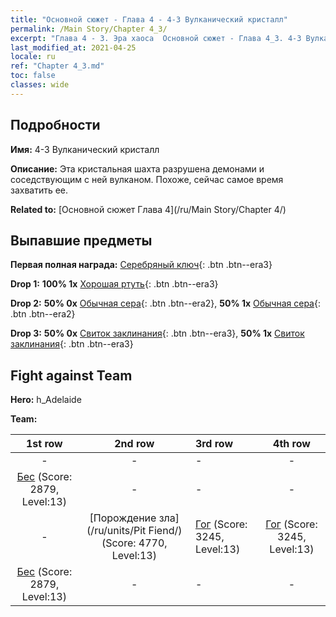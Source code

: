 ```yaml
---
title: "Основной сюжет - Глава 4 - 4-3 Вулканический кристалл"
permalink: /Main Story/Chapter 4_3/
excerpt: "Глава 4 - 3. Эра хаоса  Основной сюжет - Глава 4_3. 4-3 Вулканический кристалл"
last_modified_at: 2021-04-25
locale: ru
ref: "Chapter 4_3.md"
toc: false
classes: wide
---
```


## Подробности

 **Имя:** 4-3 Вулканический кристалл

 **Описание:** Эта кристальная шахта разрушена демонами и соседствующим с ней вулканом. Похоже, сейчас самое время захватить ее.

 **Related to:** [Основной сюжет Глава 4](/ru/Main Story/Chapter 4/)

## Выпавшие предметы

 **Первая полная награда:** [Серебряный ключ](/ItemsRU/con_693/){: .btn .btn--era3}

 **Drop 1:** **100% 1x** [Хорошая ртуть](/ItemsRU/mat_14/){: .btn .btn--era3}

 **Drop 2:** **50% 0x** [Обычная сера](/ItemsRU/mat_9/){: .btn .btn--era2}, **50% 1x** [Обычная сера](/ItemsRU/mat_9/){: .btn .btn--era2}

 **Drop 3:** **50% 0x** [Свиток заклинания](/ItemsRU/con_694/){: .btn .btn--era3}, **50% 1x** [Свиток заклинания](/ItemsRU/con_694/){: .btn .btn--era3}


## Fight against Team
 **Hero:** h_Adelaide

 **Team:**


  | 1st row | 2nd row | 3rd row | 4th row |
  |:----:|:----:|:----|:----:|
  | - | - | - | - |
  | [Бес](/ru/units/Imp/) (Score: 2879, Level:13)  | - | - | - |
  | - | [Порождение зла](/ru/units/Pit Fiend/) (Score: 4770, Level:13)  | [Гог](/ru/units/Gog/) (Score: 3245, Level:13)  | [Гог](/ru/units/Gog/) (Score: 3245, Level:13)  |
  | [Бес](/ru/units/Imp/) (Score: 2879, Level:13)  | - | - | - |


